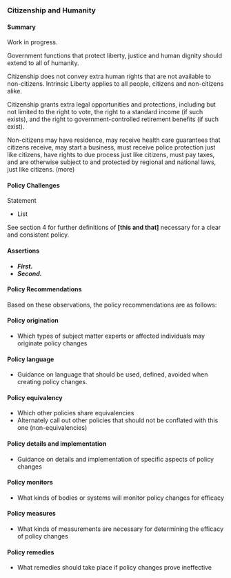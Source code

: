 ### Citizenship and Humanity

#### Summary

Work in progress.



Government functions that protect liberty, justice and human dignity should extend to all of humanity.  

Citizenship does not convey extra human rights that are not available to non-citizens.  Intrinsic Liberty applies to all people, citizens and non-citizens alike.  

Citizenship grants extra legal opportunities and protections, including but not limited to the right to vote, the right to a standard income (if such exists), and the right to government-controlled retirement benefits (if such exist).

Non-citizens may have residence, may receive health care guarantees that citizens receive, may start a business, must receive police protection just like citizens, have rights to due process just like citizens, must pay taxes, and are otherwise subject to and protected by regional and national laws, just like citizens.  (more)


#### Policy Challenges
Statement

- List

See section 4 for further definitions of **[this and that]** necessary for a clear and consistent policy.

#### Assertions 

-  *__First.__*
-  *__Second.__*

#### Policy Recommendations
Based on these observations, the policy recommendations are as follows:

#### Policy origination
- Which types of subject matter experts or affected individuals may originate policy changes

#### Policy language
- Guidance on language that should be used, defined, avoided when creating policy changes.

#### Policy equivalency
- Which other policies share equivalencies
- Alternately call out other policies that should not be conflated with this one (non-equivalencies)

#### Policy details and implementation
- Guidance on details and implementation of specific aspects of policy changes

#### Policy monitors 
- What kinds of bodies or systems will monitor policy changes for efficacy

#### Policy measures
- What kinds of measurements are necessary for determining the efficacy of policy changes

#### Policy remedies
- What remedies should take place if policy changes prove ineffective 

